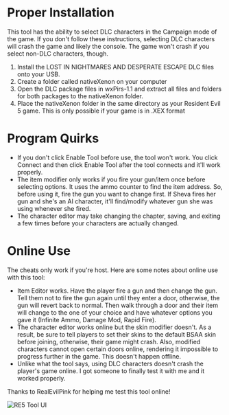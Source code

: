 # Proper Installation
This tool has the ability to select DLC characters in the Campaign mode of the game.
If you don't follow these instructions, selecting DLC characters will crash the game and likely the console.
The game won't crash if you select non-DLC characters, though.

1) Install the LOST IN NIGHTMARES AND DESPERATE ESCAPE DLC files onto your USB.
2) Create a folder called nativeXenon on your computer
3) Open the DLC package files in wxPirs-1.1 and extract all files and folders for both packages to the nativeXenon folder.
4) Place the nativeXenon folder in the same directory as your Resident Evil 5 game. This is only possible if your game is in .XEX format

# Program Quirks
* If you don't click Enable Tool before use, the tool won't work. You click Connect and then click Enable Tool after the tool connects and it'll work properly.
* The item modifier only works if you fire your gun/item once before selecting options. It uses the ammo counter to find the item address. So, before using it, fire the gun you want to change first. If Sheva fires her gun and she's an AI character, it'll find/modify whatever gun she was using whenever she fired.
* The character editor may take changing the chapter, saving, and exiting a few times before your characters are actually changed.

# Online Use
The cheats only work if you're host. Here are some notes about online use with this tool:
* Item Editor works. Have the player fire a gun and then change the gun. Tell them not to fire the gun again until they enter a door, otherwise, the gun will revert back to normal. Then walk through a door and their item will change to the one of your choice and have whatever options you gave it (Infinite Ammo, Damage Mod, Rapid Fire).
* The character editor works online but the skin modifier doesn't. As a result, be sure to tell players to set their skins to the default BSAA skin before joining, otherwise, their game might crash. Also, modified characters cannot open certain doors online, rendering it impossible to progress further in the game. This doesn't happen offline.
* Unlike what the tool says, using DLC characters doesn't crash the player's game online. I got someone to finally test it with me and it worked properly.

Thanks to RealEvilPink for helping me test this tool online!

![RE5 Tool UI](https://github.com/user-attachments/assets/f0224a07-11bf-4b4f-bf8b-ac699c82b1cf)
